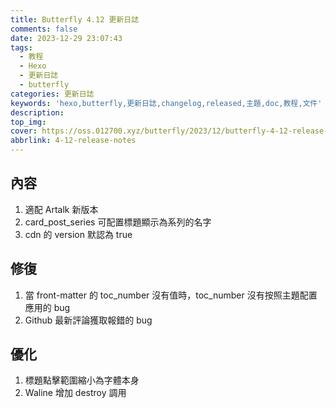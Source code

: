 ```yaml
---
title: Butterfly 4.12 更新日誌
comments: false
date: 2023-12-29 23:07:43
tags:
  - 教程
  - Hexo
  - 更新日誌
  - butterfly
categories: 更新日誌
keywords: 'hexo,butterfly,更新日誌,changelog,released,主題,doc,教程,文件'
description:
top_img:
cover: https://oss.012700.xyz/butterfly/2023/12/butterfly-4-12-release-note.png
abbrlink: 4-12-release-notes
---
```


## 內容
1. 適配 Artalk 新版本
2. card_post_series 可配置標題顯示為系列的名字
3. cdn 的 version 默認為 true

## 修復
1. 當 front-matter 的 toc_number 沒有值時，toc_number 沒有按照主題配置應用的 bug
2. Github 最新評論獲取報錯的 bug

## 優化
1. 標題點擊範圍縮小為字體本身
2. Waline 增加 destroy 調用